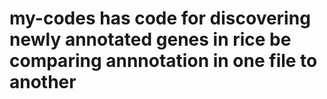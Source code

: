 # my-codes has code for discovering newly annotated genes in rice be comparing annnotation in one file to another



